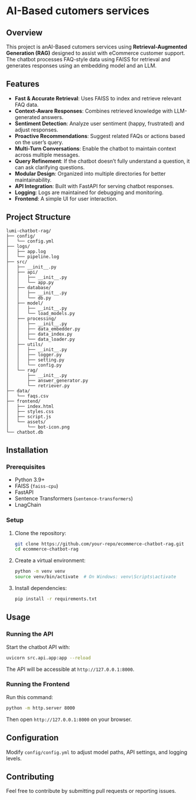 # AI-Based cutomers services

## Overview
This project is anAI-Based cutomers services using **Retrieval-Augmented Generation (RAG)** designed to assist with eCommerce customer support. The chatbot processes FAQ-style data using FAISS for retrieval and generates responses using an embedding model and an LLM.

## Features
- **Fast & Accurate Retrieval**: Uses FAISS to index and retrieve relevant FAQ data.
- **Context-Aware Responses**: Combines retrieved knowledge with LLM-generated answers.
- **Sentiment Detection**: Analyze user sentiment (happy, frustrated) and adjust responses.
- **Proactive Recommendations**: Suggest related FAQs or actions based on the user’s query.
- **Multi-Turn Conversations**: Enable the chatbot to maintain context across multiple messages.
- **Query Refinement**: If the chatbot doesn’t fully understand a question, it can ask clarifying questions.
- **Modular Design**: Organized into multiple directories for better maintainability.
- **API Integration**: Built with FastAPI for serving chatbot responses.
- **Logging**: Logs are maintained for debugging and monitoring.
- **Frontend**: A simple UI for user interaction.

## Project Structure

```
lumi-chatbot-rag/
├── config/
│   └── config.yml
├── logs/
│   ├── app.log
│   └── pipeline.log
├── src/
│   ├── __init__.py
│   ├── api/
│   │   ├── __init__.py
│   │   └── app.py  
│   ├── database/
│   │   ├── __init__.py
│   │   └── db.py 
│   ├── model/
│   │   ├── __init__.py
│   │   └── load_models.py
│   ├── processing/
│   │   ├── __init__.py
│   │   ├── data_embedder.py
│   │   ├── data_index.py
│   │   └── data_loader.py
│   ├── utils/
│   │   ├── __init__.py
│   │   ├── logger.py
│   │   ├── setting.py
│   │   └── config.py
│   └── rag/
│       ├── __init__.py
│       ├── answer_generator.py  
│       └── retriever.py
├── data/
│   └── faqs.csv
├── frontend/
│   ├── index.html
│   ├── styles.css
│   ├── script.js  
│   └── assets/
│       └── bot-icon.png
└── chatbot.db
```

## Installation
### Prerequisites
- Python 3.9+
- FAISS (`faiss-cpu`)
- FastAPI
- Sentence Transformers (`sentence-transformers`)
- LnagChain

### Setup
1. Clone the repository:
   ```sh
   git clone https://github.com/your-repo/ecommerce-chatbot-rag.git
   cd ecommerce-chatbot-rag
   ```
2. Create a virtual environment:
   ```sh
   python -m venv venv
   source venv/bin/activate  # On Windows: venv\Scripts\activate
   ```
3. Install dependencies:
   ```sh
   pip install -r requirements.txt
   ```

## Usage
### Running the API
Start the chatbot API with:
```sh
uvicorn src.api.app:app --reload
```
The API will be accessible at `http://127.0.0.1:8000`.

### Running the Frontend
Run this command:
```sh
python -m http.server 8000
```
Then open `http://127.0.0.1:8000` on your browser.

## Configuration
Modify `config/config.yml` to adjust model paths, API settings, and logging levels.

## Contributing
Feel free to contribute by submitting pull requests or reporting issues.
